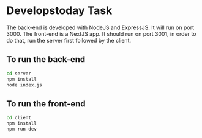 # Developstoday Task

The back-end is developed with NodeJS and ExpressJS. It will run on port 3000.
The front-end is a NextJS app. It should run on port 3001, in order to do that, run the server first followed by the client.

## To run the back-end

```bash
cd server
npm install
node index.js
```

## To run the front-end

```bash
cd client
npm install
npm run dev
```
